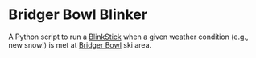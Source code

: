 # Bridger Bowl Blinker

A Python script to run a [BlinkStick](https://www.blinkstick.com/) when a given weather condition (e.g., new snow!) is met at [Bridger Bowl](https://bridgerbowl.com/weather/history-tables) ski area.
